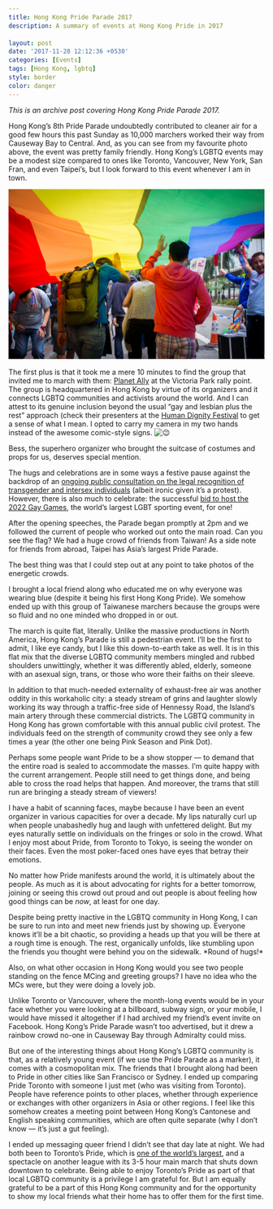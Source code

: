 ```yaml
---
title: Hong Kong Pride Parade 2017
description: A summary of events at Hong Kong Pride in 2017

layout: post
date: '2017-11-28 12:12:36 +0530'
categories: [Events]
tags: [Hong Kong, lgbtq]
style: border
color: danger    
---
```


*This is an archive post covering Hong Kong Pride Parade 2017.*

Hong Kong’s 8th Pride Parade undoubtedly contributed to cleaner air for a good few hours this past Sunday as 10,000 marchers worked their way from Causeway Bay to Central. And, as you can see from my favourite photo above, the event was pretty family friendly. Hong Kong’s LGBTQ events may be a modest size compared to ones like Toronto, Vancouver, New York, San Fran, and even Taipei’s, but I look forward to this event whenever I am in town.

![Two Chinese men with short hair walking under a long rainbow flag with one hand up](https://raw.githubusercontent.com/shenchingtou/shenchingtou.github.io/master/assets/images/lgbtq/hong-kong-pride-2017-athena-lam.jpg)

The first plus is that it took me a mere 10 minutes to find the group that invited me to march with them: [Planet Ally](https://www.facebook.com/PlanetAllyApp/) at the Victoria Park rally point. The group is headquartered in Hong Kong by virtue of its organizers and it connects LGBTQ communities and activists around the world. And I can attest to its genuine inclusion beyond the usual “gay and lesbian plus the rest” approach (check their presenters at the [Human Dignity Festival](https://www.humandignityfestival.org/) to get a sense of what I mean. I opted to carry my camera in my two hands instead of the awesome comic-style signs. ![😉](https://s0.wp.com/wp-content/mu-plugins/wpcom-smileys/twemoji/2/svg/1f609.svg)

Bess, the superhero organizer who brought the suitcase of costumes and props for us, deserves special mention.

The hugs and celebrations are in some ways a festive pause against the backdrop of an [ongoing public consultation on the legal recognition of transgender and intersex individuals](http://www.scmp.com/news/hong-kong/law-crime/article/2099762/transgender-recognition-hong-kong-public-consultation) (albeit ironic given it’s a protest). However, there is also much to celebrate: the successful [bid to host the 2022 Gay Games](http://www.scmp.com/news/hong-kong/community/article/2117697/hong-kong-wins-bid-host-2022-gay-olympics), the world’s largest LGBT sporting event, for one!

After the opening speeches, the Parade began promptly at 2pm and we followed the current of people who worked out onto the main road. Can you see the flag? We had a huge crowd of friends from Taiwan! As a side note for friends from abroad, Taipei has Asia’s largest Pride Parade.

The best thing was that I could step out at any point to take photos of the energetic crowds.

I brought a local friend along who educated me on why everyone was wearing blue (despite it being his first Hong Kong Pride). We somehow ended up with this group of Taiwanese marchers because the groups were so fluid and no one minded who dropped in or out.

The march is quite flat, literally. Unlike the massive productions in North America, Hong Kong’s Parade is still a pedestrian event. I’ll be the first to admit, I like eye candy, but I like this down-to-earth take as well. It is in this flat mix that the diverse LGBTQ community members mingled and rubbed shoulders unwittingly, whether it was differently abled, elderly, someone with an asexual sign, trans, or those who wore their faiths on their sleeve.

In addition to that much-needed externality of exhaust-free air was another oddity in this workaholic city: a steady stream of grins and laughter slowly working its way through a traffic-free side of Hennessy Road, the Island’s main artery through these commercial districts. The LGBTQ community in Hong Kong has grown comfortable with this annual public civil protest. The individuals feed on the strength of community crowd they see only a few times a year (the other one being Pink Season and Pink Dot).

Perhaps some people want Pride to be a show stopper — to demand that the entire road is sealed to accommodate the masses. I’m quite happy with the current arrangement. People still need to get things done, and being able to cross the road helps that happen. And moreover, the trams that still run are bringing a steady stream of viewers!

I have a habit of scanning faces, maybe because I have been an event organizer in various capacities for over a decade. My lips naturally curl up when people unabashedly hug and laugh with unfettered delight. But my eyes naturally settle on individuals on the fringes or solo in the crowd. What I enjoy most about Pride, from Toronto to Tokyo, is seeing the wonder on their faces. Even the most poker-faced ones have eyes that betray their emotions.

No matter how Pride manifests around the world, it is ultimately about the people. As much as it is about advocating for rights for a better tomorrow, joining or seeing this crowd out proud and out people is about feeling how good things can be _now_, at least for one day.

Despite being pretty inactive in the LGBTQ community in Hong Kong, I can be sure to run into and meet new friends just by showing up. Everyone knows it’ll be a bit chaotic, so providing a heads up that you will be there at a rough time is enough. The rest, organically unfolds, like stumbling upon the friends you thought were behind you on the sidewalk. \*Round of hugs!\*

Also, on what other occasion in Hong Kong would you see two people standing on the fence MCing and greeting groups? I have no idea who the MCs were, but they were doing a lovely job.

Unlike Toronto or Vancouver, where the month-long events would be in your face whether you were looking at a billboard, subway sign, or your mobile, I would have missed it altogether if I had archived my friend’s event invite on Facebook. Hong Kong’s Pride Parade wasn’t too advertised, but it drew a rainbow crowd no-one in Causeway Bay through Admiralty could miss.

But one of the interesting things about Hong Kong’s LGBTQ community is that, as a relatively young event (if we use the Pride Parade as a marker), it comes with a cosmopolitan mix. The friends that I brought along had been to Pride in other cities like San Francisco or Sydney. I ended up comparing Pride Toronto with someone I just met (who was visiting from Toronto). People have reference points to other places, whether through experience or exchanges with other organizers in Asia or other regions. I feel like this somehow creates a meeting point between Hong Kong’s Cantonese and English speaking communities, which are often quite separate (why I don’t know — it’s just a gut feeling).

I ended up messaging queer friend I didn’t see that day late at night. We had both been to Toronto’s Pride, which is [one of the world’s largest](https://en.wikipedia.org/wiki/List_of_largest_LGBT_events), and a spectacle on another league with its 3-5 hour main march that shuts down downtown to celebrate. Being able to enjoy Toronto’s Pride as part of that local LGBTQ community is a privilege I am grateful for. But I am equally grateful to be a part of this Hong Kong community and for the opportunity to show my local friends what their home has to offer them for the first time.

